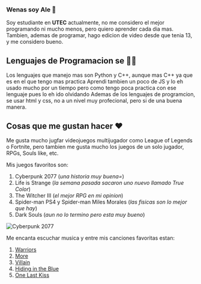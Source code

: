 ### Wenas soy Ale 👋

<!--
**AleChris1/AleChris1** is a ✨ _special_ ✨ repository because its `README.md` (this file) appears on your GitHub profile.

Here are some ideas to get you started:

- 🔭 I’m currently working on ...
- 🌱 I’m currently learning ...
- 👯 I’m looking to collaborate on ...
- 🤔 I’m looking for help with ...
- 💬 Ask me about ...
- 📫 How to reach me: ...
- 😄 Pronouns: ...
- ⚡ Fun fact: ...
-->

Soy estudiante en **UTEC** actualmente, no me considero el mejor programando ni mucho menos, pero quiero aprender cada dia mas. 
Tambien, ademas de programar, hago edicion de video desde que tenia 13, y me considero bueno.

## Lenguajes de Programacion se :man_technologist:	

Los lenguajes que manejo mas son Python y C++, aunque mas C++ ya que es en el que tengo mas practica
Aprendi tambien un poco de JS y lo eh usado mucho por un tiempo pero como tengo poca practica con ese lenguaje pues lo eh ido olvidando
Ademas de los lenguajes de programcion, se usar html y css, no a un nivel muy profecional, pero si de una buena manera. 

## Cosas que me gustan hacer :heart:	

Me gusta mucho jugfar videojuegos multijugador como League of Legends o Fortnite, pero tambien me gusta mucho los juegos de un solo jugador, RPGs, Souls like, etc.

Mis juegos favoritos son:

1. Cyberpunk 2077 (_una historia muy buena=_)
2. Life is Strange (_la semana pasada sacaron uno nuevo llamado True Color_)
3. The Witcher III (_el mejor RPG en mi opinion_)
4. Spider-man PS4 y Spider-man Miles Morales (_las fisicas son lo mejor que hay_)
5. Dark Souls (_aun no lo termino pero esta muy bueno_)

![Cyberpunk 2077](https://i.blogs.es/4f54bd/cyberpunk/450_1000.jpg)

Me encanta escuchar musica y entre mis canciones favoritas estan:

1. [Warriors](https://youtu.be/fmI_Ndrxy14)
2. [More](https://youtu.be/3VTkBuxU4yk)
3. [Villain](https://youtu.be/xoWxv2yZXLQ)
4. [Hiding in the Blue](https://youtu.be/aQzUaZGDJ80)
5. [One Last Kiss](https://youtu.be/s64_FQY9-1c)

